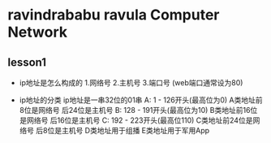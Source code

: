 ravindrababu ravula Computer Network
====================================

## lesson1

* ip地址是怎么构成的
1.网络号
2.主机号
3.端口号 (web端口通常设为80)


* ip地址的分类
ip地址是一串32位的01串
A: 1 - 126开头(最高位为0)
A类地址前8位是网络号 后24位是主机号
B: 128 - 191开头(最高位为10)
B类地址前16位是网络号 后16位是主机号
C: 192 - 223开头(最高位110)
C类地址前24位是网络号 后8位是主机号
D类地址用于组播
E类地址用于军用App
